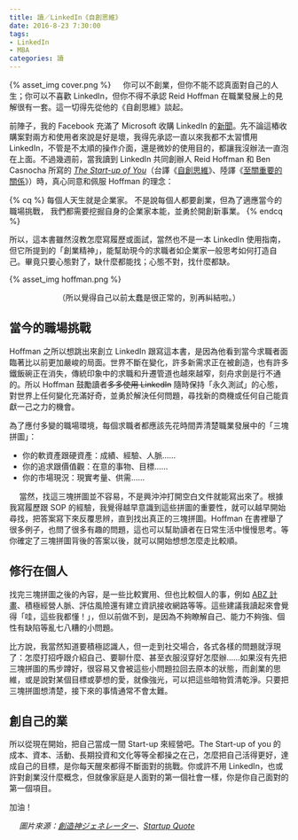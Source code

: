 ```yaml
---
title: 讀／LinkedIn《自創思維》
date: 2016-8-23 7:30:00
tags:
- LinkedIn
- MBA
categories: 讀
---
```

{% asset_img cover.png %}
　
你可以不創業，但你不能不認真面對自己的人生；你可以不喜歡 LinkedIn，但你不得不承認 Reid Hoffman 在職業發展上的見解很有一套。這一切得先從他的《自創思維》談起。<!--more-->

前陣子，我的 Facebook 充滿了 Microsoft 收購 LinkedIn 的[新聞](http://technews.tw/2016/06/13/microsoft-purchase-linkedin/)。先不論這樁收購案對兩方和使用者來說是好是壞，我得先承認一直以來我都不太習慣用 LinkedIn，不管是不太順的操作介面，還是微妙的使用目的，都讓我沒辦法一直泡在上面。不過幾週前，當我讀到 LinkedIn 共同創辦人 Reid Hoffman 和 Ben Casnocha 所寫的 [*The Start-up of You*](http://www.thestartupofyou.com/)（台譯《[自創思維](http://www.taaze.tw/sing.html?pid=11100774707)》、陸譯《[至關重要的關係](https://book.douban.com/subject/24530336/)》）時，真心同意和佩服 Hoffman 的理念：

{% cq %}
每個人天生就是企業家。
不是說每個人都要創業，但為了適應當今的職場挑戰，
我們都需要挖掘自身的企業家本能，並勇於開創新事業。
{% endcq %}

所以，這本書雖然沒教怎麼寫履歷或面試，當然也不是一本 LinkedIn 使用指南，但它所提到的「創業精神」，能幫助現今的求職者如企業家一般思考如何打造自己。畢竟只要心態對了，缺什麼都能找；心態不對，找什麼都缺。

{% asset_img hoffman.png %}
<center>（所以覺得自己以前太蠢是很正常的，別再糾結啦。）</center>

## 當今的職場挑戰

Hoffman 之所以想跳出來創立 LinkedIn 跟寫這本書，是因為他看到當今求職者面臨著比以前更加嚴峻的局面。世界不斷在變化，許多新需求正在被創造，也有許多鐵飯碗正在消失，傳統印象中的求職和升遷管道也越來越窄，刻舟求劍是行不通的。所以 Hoffman 鼓勵讀者~~多多使用 LinkedIn~~ 隨時保持「永久測試」的心態，對世界上任何變化充滿好奇，並勇於解決任何問題，尋找新的商機或任何自己能貢獻一己之力的機會。

為了應付多變的職場環境，每個求職者都應該先花時間弄清楚職業發展中的「三塊拼圖」：

* 你的軟資產跟硬資產：成績、經驗、人脈……
* 你的追求跟價值觀：在意的事物、目標……
* 你的市場現況：現實考量、供需……

　
當然，找這三塊拼圖並不容易，不是興沖沖打開空白文件就能寫出來了。根據我寫履歷跟 SOP 的經驗，我覺得越早意識到這些拼圖的重要性，就可以越早開始尋找，把答案寫下來反覆思辨，直到找出真正的三塊拼圖。Hoffman 在書裡舉了很多例子，也問了很多有趣的問題，這也可以幫助讀者在日常生活中慢慢思考。等你確定了三塊拼圖背後的答案以後，就可以開始想想怎麼走比較順。

## 修行在個人

找完三塊拼圖之後的內容，是一些比較實用、但也比較個人的事，例如 [ABZ 計畫](https://www.darencademy.com/article/view/id/12978)、積極經營人脈、評估風險還有建立資訊接收網路等等。這些建議我讀起來會覺得「哇，這些我都懂！」，但以前做不到，是因為不夠瞭解自己、能力不夠強、個性有缺陷等亂七八糟的小問題。

比方說，我當然知道要積極認識人，但一走到社交場合，各式各樣的問題就浮現了：怎麼打招呼跟介紹自己、要聊什麼、甚至衣服沒穿好怎麼辦……如果沒有先把三塊拼圖的馬步蹲好，很容易又會被這些小問題拉回去原本的狀態，而創業的思維，或是說對某個目標或夢想的愛，就像強光，可以把這些暗物質清乾淨。只要把三塊拼圖想清楚，接下來的事情通常不會太難。

## 創自己的業

所以從現在開始，把自己當成一間 Start-up 來經營吧。The Start-up of you 的成本、資本、活動、長期投資和文化等等全都操之在己，怎麼把自己活得更好，達成自己的目標，是你每天醒來都得不斷面對的挑戰。你或許不用 LinkedIn，也或許對創業沒什麼概念，但就像家庭是人面對的第一個社會一樣，你是你自己面對的第一個項目。


加油！

　
*圖片來源：[創造神ジェネレーター](http://bzmm.jp/demiurge/)、[Startup Quote](http://startupquote.com/post/855482768)*